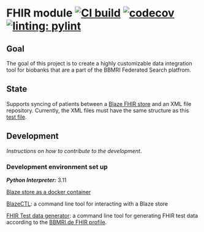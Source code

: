 # FHIR module [![CI build](https://github.com/BBMRI-cz/fhir-module/actions/workflows/build.yml/badge.svg)](https://github.com/BBMRI-cz/Data-Integration-Module/actions/workflows/build.yml) [![codecov](https://codecov.io/gh/BBMRI-cz/fhir-module/branch/master/graph/badge.svg?token=3eklJNhIS5)](https://codecov.io/gh/BBMRI-cz/fhir-module) [![linting: pylint](https://img.shields.io/badge/linting-pylint-yellowgreen)](https://github.com/pylint-dev/pylint)
## Goal
The goal of this project is to create a highly customizable data integration tool for biobanks that are a
part of the BBMRI Federated Search platfrom.
## State
Supports syncing of patients between a [Blaze FHIR store](https://github.com/samply/blaze) and an XML file repository. Currently, the XML files must have the same structure as this [test file](./test/xml_data/MMCI_1.xml).
## Development
_Instructions on how to contribute to the development._

### Development environment set up
_**Python Interpreter:**_ 3.11

[Blaze store as a docker container](https://github.com/samply/blaze#docker)

[BlazeCTL](https://github.com/samply/blazectl): a command line tool for interacting with a Blaze store

[FHIR Test data generator](https://github.com/samply/bbmri-fhir-gen): a command line tool for generating FHIR test data according to the [BBMRI.de FHIR profile](https://simplifier.net/bbmri.de).